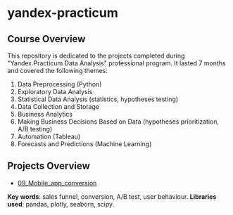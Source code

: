 # yandex-practicum
## Course Overview
This repository is dedicated to the projects completed during "Yandex.Practicum Data Analysis" professional program. 
It lasted 7 months and covered the following themes:
1. Data Preprocessing (Python)
2. Exploratory Data Analysis 
3. Statistical Data Analysis (statistics, hypotheses testing)
4. Data Collection and Storage
5. Business Analytics
6. Making Business Decisions Based on Data (hypotheses prioritization, A/B testing)
7. Automation (Tableau)
8. Forecasts and Predictions (Machine Learning)

## Projects Overview
 * [09_Mobile_app_conversion](https://nbviewer.jupyter.org/github/artefazosya/yandex-practicum/blob/29903fd8f7591278f731359ba2144c47db3cbe02/09_Mobile_app_conversion.ipynb#goal)
 
  **Key words**: sales funnel, conversion, A/B test, user behaviour. 
  **Libraries used**: pandas, plotly, seaborn, scipy.


